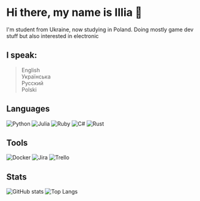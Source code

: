 <!-- juzikaster -->

# Hi there, my name is Illia 👋

I'm student from Ukraine, now studying in Poland. Doing mostly game dev stuff but also interested in electronic

## I speak: <br>
> English <br>
> Українська <br>
> Русский <br>
> Polski

## Languages
![Python](https://img.shields.io/badge/python-3670A0?style=for-the-badge&logo=python&logoColor=ffdd54)
![Julia](https://img.shields.io/badge/-Julia-9558B2?style=for-the-badge&logo=julia&logoColor=white)
![Ruby](https://img.shields.io/badge/ruby-%23CC342D.svg?style=for-the-badge&logo=ruby&logoColor=white)
![C#](https://img.shields.io/badge/c%23-%23239120.svg?style=for-the-badge&logo=c-sharp&logoColor=white)
![Rust](https://img.shields.io/badge/rust-%23000000.svg?style=for-the-badge&logo=rust&logoColor=white)

## Tools
![Docker](https://img.shields.io/badge/docker-%230db7ed.svg?style=for-the-badge&logo=docker&logoColor=white)
![Jira](https://img.shields.io/badge/jira-%230A0FFF.svg?style=for-the-badge&logo=jira&logoColor=white)
![Trello](https://img.shields.io/badge/Trello-%23026AA7.svg?style=for-the-badge&logo=Trello&logoColor=white)


## Stats
![GitHub stats](https://readme-stats-deploy.vercel.app/api?username=juzikaster&theme=dracula)
![Top Langs](https://readme-stats-deploy.vercel.app/api/top-langs/?username=juzikaster&theme=dracula&layout=compact)
